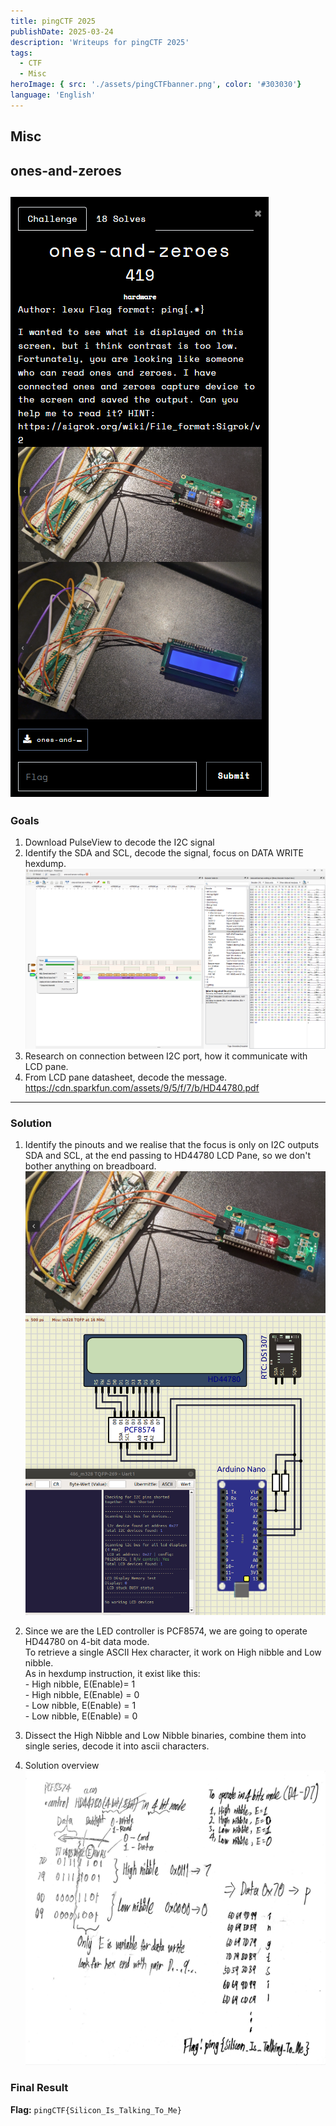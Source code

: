 ```yaml
---
title: pingCTF 2025
publishDate: 2025-03-24
description: 'Writeups for pingCTF 2025'
tags:
  - CTF
  - Misc
heroImage: { src: './assets/pingCTFbanner.png', color: '#303030'}
language: 'English'
---
```


## Misc

## ones-and-zeroes  

![Question](./assets/question.png)
---
### Goals
1. Download PulseView to decode the I2C signal
2. Identify the SDA and SCL, decode the signal, focus on DATA WRITE hexdump.  
![hexdump](./assets/hexdump.png)
3. Research on connection between I2C port, how it communicate with LCD pane.
4. From LCD pane datasheet, decode the message.
https://cdn.sparkfun.com/assets/9/5/f/7/b/HD44780.pdf
---

### Solution
1. Identify the pinouts and we realise that the focus is only on I2C outputs SDA and SCL, at the end passing to HD44780 LCD Pane, so we don't bother anything on breadboard.
![](./assets/setup1.png)   
![](./assets/ref.webp)  

2. Since we are the LED controller is PCF8574, we are going to operate HD44780 on 4-bit data mode.  
To retrieve a single ASCII Hex character, it work on High nibble and Low nibble.  
As in hexdump instruction, it exist like this:  
         - High nibble, E(Enable)= 1  
         - High nibble, E(Enable) = 0  
         - Low nibble, E(Enable) = 1   
         - Low nibble, E(Enable) = 0  

3. Dissect the High Nibble and Low Nibble binaries, combine them into single series, decode it into ascii characters.  

4. Solution overview  
![Overview](./assets/overview.jpg)  


### Final Result
**Flag:** `pingCTF{Silicon_Is_Talking_To_Me}`